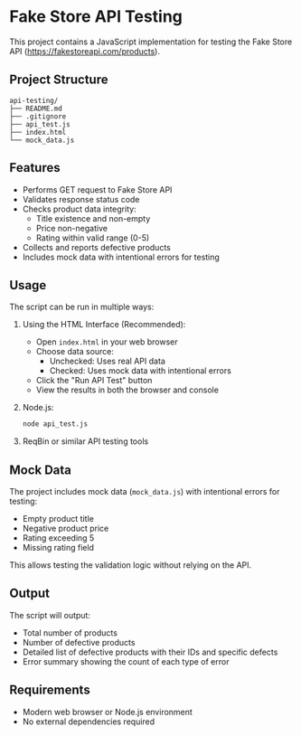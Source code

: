 # Fake Store API Testing

This project contains a JavaScript implementation for testing the Fake Store API (https://fakestoreapi.com/products).

## Project Structure

```
api-testing/
├── README.md
├── .gitignore
├── api_test.js
├── index.html
└── mock_data.js
```

## Features

- Performs GET request to Fake Store API
- Validates response status code
- Checks product data integrity:
  - Title existence and non-empty
  - Price non-negative
  - Rating within valid range (0-5)
- Collects and reports defective products
- Includes mock data with intentional errors for testing

## Usage

The script can be run in multiple ways:

1. Using the HTML Interface (Recommended):
   - Open `index.html` in your web browser
   - Choose data source:
     - Unchecked: Uses real API data
     - Checked: Uses mock data with intentional errors
   - Click the "Run API Test" button
   - View the results in both the browser and console

2. Node.js:
   ```bash
   node api_test.js
   ```

3. ReqBin or similar API testing tools

## Mock Data

The project includes mock data (`mock_data.js`) with intentional errors for testing:
- Empty product title
- Negative product price
- Rating exceeding 5
- Missing rating field

This allows testing the validation logic without relying on the API.

## Output

The script will output:
- Total number of products
- Number of defective products
- Detailed list of defective products with their IDs and specific defects
- Error summary showing the count of each type of error

## Requirements

- Modern web browser or Node.js environment
- No external dependencies required 
